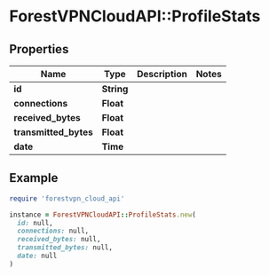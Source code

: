 # ForestVPNCloudAPI::ProfileStats

## Properties

| Name | Type | Description | Notes |
| ---- | ---- | ----------- | ----- |
| **id** | **String** |  |  |
| **connections** | **Float** |  |  |
| **received_bytes** | **Float** |  |  |
| **transmitted_bytes** | **Float** |  |  |
| **date** | **Time** |  |  |

## Example

```ruby
require 'forestvpn_cloud_api'

instance = ForestVPNCloudAPI::ProfileStats.new(
  id: null,
  connections: null,
  received_bytes: null,
  transmitted_bytes: null,
  date: null
)
```

